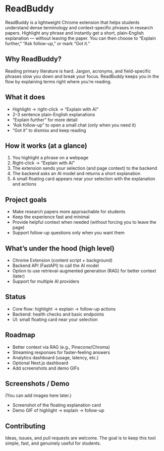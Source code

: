# ReadBuddy

ReadBuddy is a lightweight Chrome extension that helps students understand dense terminology and context-specific phrases in research papers. Highlight any phrase and instantly get a short, plain-English explanation — without leaving the paper. You can then choose to “Explain further,” “Ask follow-up,” or mark “Got it.”

## Why ReadBuddy?

Reading primary literature is hard. Jargon, acronyms, and field-specific phrases slow you down and break your focus. ReadBuddy keeps you in the flow by explaining terms right where you’re reading.

## What it does

- Highlight → right-click → “Explain with AI”
- 2–3 sentence plain-English explanations
- “Explain further” for more detail
- “Ask follow-up” to open a small chat (only when you need it)
- “Got it” to dismiss and keep reading

## How it works (at a glance)

1. You highlight a phrase on a webpage
2. Right-click → “Explain with AI”
3. The extension sends your selection (and page context) to the backend
4. The backend asks an AI model and returns a short explanation
5. A small floating card appears near your selection with the explanation and actions

## Project goals

- Make research papers more approachable for students
- Keep the experience fast and minimal
- Provide helpful context when needed (without forcing you to leave the page)
- Support follow-up questions only when you want them

## What’s under the hood (high level)

- Chrome Extension (content script + background)
- Backend API (FastAPI) to call the AI model
- Option to use retrieval-augmented generation (RAG) for better context (later)
- Support for multiple AI providers

## Status

- Core flow: highlight → explain → follow-up actions
- Backend: health checks and basic endpoints
- UI: small floating card near your selection

## Roadmap

- Better context via RAG (e.g., Pinecone/Chroma)
- Streaming responses for faster-feeling answers
- Analytics dashboard (usage, latency, etc.)
- Optional Next.js dashboard
- Add screenshots and demo GIFs

## Screenshots / Demo

(You can add images here later.)
- Screenshot of the floating explanation card
- Demo GIF of highlight → explain → follow-up

## Contributing

Ideas, issues, and pull requests are welcome. The goal is to keep this tool simple, fast, and genuinely useful for students.
